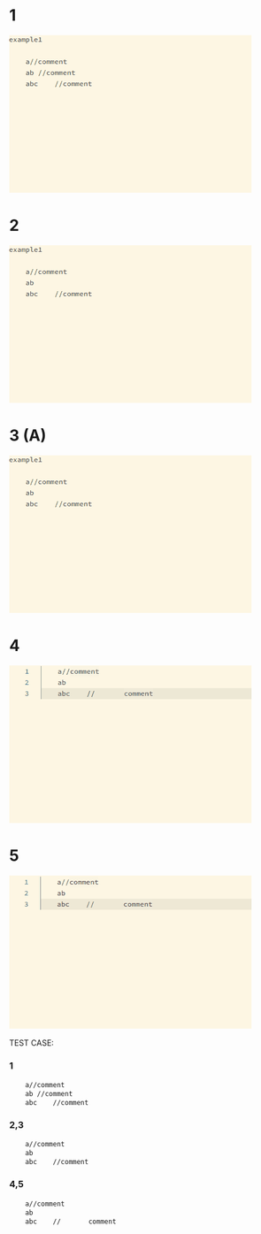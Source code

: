 # 1
![example1](./image/example1.gif)

# 2
![example2](./image/example2.gif)

# 3 (A)
![example3](./image/example3.gif)

# 4
![example4](./image/example4.gif)

# 5
![example5](./image/example5.gif)


TEST CASE:
### 1
```
    a//comment
    ab //comment
    abc    //comment
```
### 2,3
```
    a//comment
    ab
    abc    //comment
```
### 4,5
```
    a//comment
    ab
    abc    //       comment
```